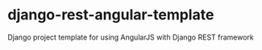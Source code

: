 # django-rest-angular-template
Django project template for using AngularJS with Django REST framework
